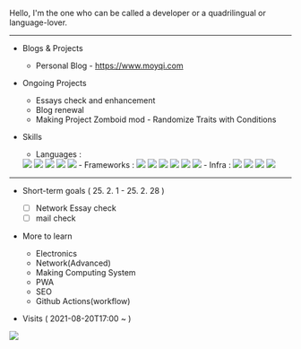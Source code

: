 Hello, I'm the one who can be called a developer or a quadrilingual or language-lover.

***

- Blogs & Projects

  - Personal Blog - https://www.moyqi.com

- Ongoing Projects

  - Essays check and enhancement
  - Blog renewal
  - Making Project Zomboid mod - Randomize Traits with Conditions

- Skills

  - Languages : 
  <img src="https://img.shields.io/badge/C-A8B9CC?style=flat-square&logo=C&logoColor=white"/>
  <img src="https://img.shields.io/badge/Javascript-F7DF1E?style=flat-square&logo=JavaScript&logoColor=white"/>
  <img src="https://img.shields.io/badge/Python-4B8BBE?style=flat-square&logo=Python&logoColor=white"/>
  <img src="https://img.shields.io/badge/HTML5-E34F26?style=flat-square&logo=HTML5&logoColor=white"/>
  <img src="https://img.shields.io/badge/CSS3-1572B6?style=flat-square&logo=CSS3&logoColor=white"/>
  - Frameworks : 
  <img src="https://img.shields.io/badge/EJS-b4ca65?style=flat-square&logoColor=white"/>
  <img src="https://img.shields.io/badge/Bootstrap-7952B3?style=flat-square&logo=Bootstrap&logoColor=white"/>
  <img src="https://img.shields.io/badge/React-61DAFB?style=flat-square&logo=React&logoColor=white"/>
  <img src="https://img.shields.io/badge/Node.js-339933?style=flat-square&logo=Node.js&logoColor=white"/>
  <img src="https://img.shields.io/badge/Express-000000?style=flat-square&logo=Express&logoColor=white"/>
  <img src="https://img.shields.io/badge/Django-092E20?style=flat-square&logo=Django&logoColor=white"/>
  - Infra : 
  <img src="https://img.shields.io/badge/Linux-FCC624?style=flat-square&logo=Linux&logoColor=white"/>
  <img src="https://img.shields.io/badge/NGINX-009639?style=flat-square&logo=NGINX&logoColor=white"/>
  <img src="https://img.shields.io/badge/DigitalOcean-0080FF?style=flat-square&logo=DigitalOcean&logoColor=white"/>
  <img src="https://img.shields.io/badge/GithubPages-181717?style=flat-square&logo=GitHub&logoColor=white"/>

***

- Short-term goals ( 25. 2. 1 - 25. 2. 28 )
  - [ ] Network Essay check
  - [ ] mail check

- More to learn
  - Electronics
  - Network(Advanced)
  - Making Computing System
  - PWA
  - SEO
  - Github Actions(workflow)

- Visits ( 2021-08-20T17:00 ~  )

<a href="https://hits.seeyoufarm.com"><img src="https://hits.seeyoufarm.com/api/count/incr/badge.svg?url=https%3A%2F%2Fgithub.com%2FPajaritoMoyqi&count_bg=%2379C83D&title_bg=%23555555&icon=&icon_color=%23E7E7E7&title=hits&edge_flat=false"/></a>